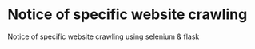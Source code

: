 # Notice of specific website crawling
 
 Notice of specific website crawling using selenium & flask
 
